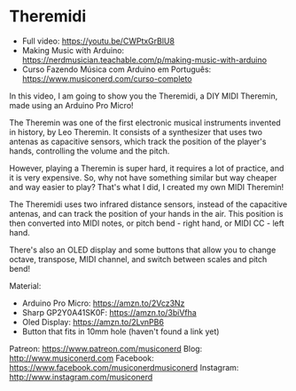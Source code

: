 # Theremidi

- Full video: https://youtu.be/CWPtxGrBlU8
- Making Music with Arduino: https://nerdmusician.teachable.com/p/making-music-with-arduino
- Curso Fazendo Música com Arduino em Português: https://www.musiconerd.com/curso-completo

In this video, I am going to show you the Theremidi, a DIY MIDI Theremin, made using an Arduino Pro Micro!

The Theremin was one of the first electronic musical instruments invented in history, by Leo Theremin. It consists of a synthesizer that uses two antenas as capacitive sensors, which track the position of the player's hands, controlling the volume and the pitch. 

However, playing a Theremin is super hard, it requires a lot of practice, and it is very expensive. So, why not have something similar but way cheaper and way easier to play? That's what I did, I created my own MIDI Theremin!

The Theremidi uses two infrared distance sensors, instead of the capacitive antenas, and can track the position of your hands in the air. This position is then converted into MIDI notes, or pitch bend - right hand, or MIDI CC - left hand.

There's also an OLED display and some buttons that allow you to change octave, transpose, MIDI channel, and switch between scales and pitch bend!

Material:

- Arduino Pro Micro: https://amzn.to/2Vcz3Nz
- Sharp GP2Y0A41SK0F: https://amzn.to/3biVfha
- Oled Display: https://amzn.to/2LvnPB6
- Button that fits in 10mm hole (haven't found a link yet)

Patreon: https://www.patreon.com/musiconerd
Blog: http://www.musiconerd.com
Facebook: https://www.facebook.com/musiconerdmusiconerd
Instagram: http://www.instagram.com/musiconerd